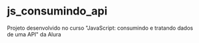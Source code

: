 # js_consumindo_api
Projeto desenvolvido no curso "JavaScript: consumindo e tratando dados de uma API" da Alura
